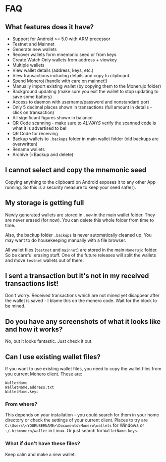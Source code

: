 # FAQ

## What features does it have?

- Support for Android >= 5.0 with ARM processor
- Testnet and Mainnet
- Generate new wallets
- Recover wallets form mnemonic seed or from keys
- Create Watch Only wallets from address + viewkey
- Multiple wallets
- View wallet details (address, keys, etc.)
- View transactions including details and copy to clipboard
- Spend Moneroj (handle with care on mainnet!)
- Manually import existing wallet (by copying them to the Monerujo folder)
- Background updating (make sure you exit the wallet to stop updating to save some battery)
- Access to daemon with username/password and nonstandard port
- Only 5 decimal places shown in transactions (full amount in details - click on transaction)
- All significant figures shown in balance
- QR Code scanning - make sure to *ALWAYS* verify the scanned code is what it is advertised to be!
- QR Code for receiving
- Backup wallets to ```.backups``` folder in main wallet folder (old backups are overwritten)
- Rename wallets
- Archive (=Backup and delete)

## I cannot select and copy the mnemonic seed
Copying anything to the clipboard on Android exposes it to any other App running. So this
is a security measure to keep your seed safe(r). 

## My storage is getting full
Newly generated wallets are stored in ```.new``` in the main wallet folder.
They are never erased (for now). You can delete this whole folder from time to time.

Also, the backup folder ```.backups``` is never automatically cleaned up.
You may want to do housekeeping manually with a file browser.

All wallet files (```testnet``` and ```mainnet```) are stored in the main ```Monerujo``` folder.
So be careful erasing stuff. One of the future releases will split the wallets and move ```testnet```
 wallets out of there.


## I sent a transaction but it's not in my received transactions list!
Don't worry. Received transactions which are not mined yet disappear after the wallet is saved -
I blame this on the monero code. Wait for the block to be mined.

## Do you have any screenshots of what it looks like and how it works?
No, but it looks fantastic. Just check it out.

## Can I use existing wallet files?

If you want to use existing wallet files, you need to copy the wallet files from you current Monero client. These are:
```
WalletName
WalletName.address.txt
WalletName.keys
```

### From where?

This depends on your installation - you could search for them in your home directory or check the settings of your current client. Places to try are `C:\Users\<YOURUSERNAME>\Documents\Monero\wallets` for Windows or `~/.bitmonero/wallet` in Linux. Or just search for `WalletName.keys`.

### What if don't have these files?

Keep calm and make a new wallet.
